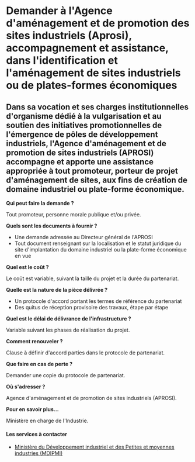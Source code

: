 # Demander à l'Agence d'aménagement et de promotion des sites industriels (Aprosi), accompagnement et assistance, dans l'identification et l'aménagement de sites industriels ou de plates-formes économiques

Dans sa vocation et ses charges institutionnelles d'organisme dédié à la vulgarisation et au soutien des initiatives promotionnelles de l'émergence de pôles de développement industriels, l'Agence d'aménagement et de promotion de sites industriels (APROSI) accompagne et apporte une assistance appropriée à tout promoteur, porteur de projet d'aménagement de sites, aux fins de création de domaine industriel ou plate-forme économique.
-------------------------------------------------------------------------------------------------------------------------------------------------------------------------------------------------------------------------------------------------------------------------------------------------------------------------------------------------------------------------------------------------------------------------------------------------

**Qui peut faire la demande ?**

Tout promoteur, personne morale publique et/ou privée.  

**Quels sont les documents à fournir ?**

*   Une demande adressée au Directeur général de l'APROSI
*   Tout document renseignant sur la localisation et le statut juridique du site d'implantation du domaine industriel ou la plate-forme économique en vue  
    

**Quel est le coût ?**

Le coût est variable, suivant la taille du projet et la durée du partenariat.

**Quelle est la nature de la pièce délivrée ?**

*   Un protocole d'accord portant les termes de référence du partenariat
*   Des quitus de réception provisoire des travaux, étape par étape  
    

**Quel est le délai de délivrance de l'infrastructure ?**

Variable suivant les phases de réalisation du projet.  

**Comment renouveler ?**

Clause à définir d'accord parties dans le protocole de partenariat.  

**Que faire en cas de perte ?**

Demander une copie du protocole de partenariat.  

**Où s'adresser ?**

Agence d'aménagement et de promotion de sites industriels (APROSI).

**Pour en savoir plus...**

Ministère en charge de l'Industrie.

#### Les services à contacter

*   [Ministère du Développement industriel et des Petites et moyennes industries (MDIPMI)](../../../services/ministere-du-developpement-industriel-et-des-petites-et-moyennes-industries-mdipmi.md)